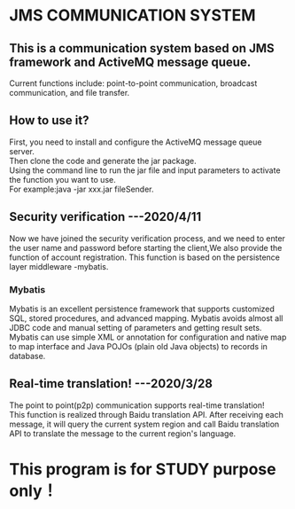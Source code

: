 # JMS COMMUNICATION SYSTEM

## This is a communication system based on JMS framework and ActiveMQ message queue.

Current functions include: point-to-point communication, broadcast communication, and file transfer.

## How to use it?
First, you need to install and configure the ActiveMQ message queue server.  
Then clone the code and generate the jar package.  
Using the command line to run the jar file and input parameters to activate the function you want to use.  
For example:java -jar xxx.jar fileSender.  

## Security verification        ---2020/4/11
Now we have joined the security verification process, and we need to enter the user name and password before starting the client,We also provide the function of account registration. This function is based on the persistence layer middleware -mybatis.
### Mybatis
Mybatis is an excellent persistence framework that supports customized SQL, stored procedures, and advanced mapping. Mybatis avoids almost all JDBC code and manual setting of parameters and getting result sets. Mybatis can use simple XML or annotation for configuration and native map to map interface and Java POJOs (plain old Java objects) to records in database.   

## Real-time translation!                                    ---2020/3/28
The point to point(p2p) communication supports real-time translation!   
This function is realized through Baidu translation API. After receiving each message, it will query the current system region and call Baidu translation API to translate the message to the current region's language.   

# This program is for STUDY purpose only！
